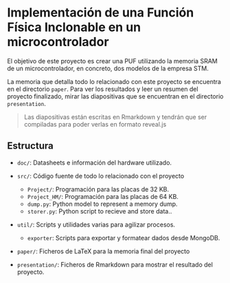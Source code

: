 # Implementación de una Función Física Inclonable en un microcontrolador

El objetivo de este proyecto es crear una PUF utilizando la memoria SRAM de un microcontrolador, en concreto, dos modelos de la empresa STM.

La memoria que detalla todo lo relacionado con este proyecto se encuentra en el directorio `paper`. Para ver los resultados y leer un resumen del proyecto finalizado, mirar las diapositivas que se encuentran en el directorio `presentation`. 

> Las diapositivas están escritas en Rmarkdown y tendrán que ser compiladas para poder verlas en formato reveal.js


## Estructura

+ `doc/`: Datasheets e información del hardware utilizado.

+ `src/`: Código fuente de todo lo relacionado con el proyecto

  + `Project/`: Programación para las placas de 32 KB.
  + `Project_HM/`: Programación para las placas de 64 KB.
  + `dump.py`: Python model to represent a memory dump.
  + `storer.py`: Python script to recieve and store data..

+ `util/`: Scripts y utilidades varias para agilizar procesos.
  + `exporter`: Scripts para exportar y formatear dados desde MongoDB.
  
+ `paper/`: Ficheros de LaTeX para la memoria final del proyecto

+ `presentation/`: Ficheros de Rmarkdown para mostrar el resultado del proyecto.
